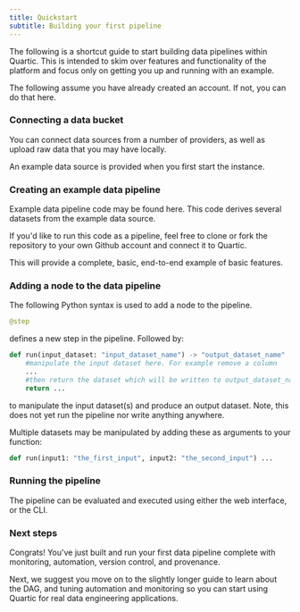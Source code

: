 ```yaml
---
title: Quickstart
subtitle: Building your first pipeline
---
```


The following is a shortcut guide to start building data pipelines within Quartic.
This is intended to skim over features and functionality of the platform and focus only on getting you up and running with an example.

The following assume you have already created an account. If not, you can do that here.

### Connecting a data bucket

You can connect data sources from a number of providers, as well as upload raw data that you may have locally.

An example data source is provided when you first start the instance.

### Creating an example data pipeline

Example data pipeline code may be found here. This code derives several datasets from the example data source.

If you'd like to run this code as a pipeline, feel free to clone or fork the repository to your own Github account and connect it to Quartic.

This will provide a complete, basic, end-to-end example of basic features.

### Adding a node to the data pipeline

The following Python syntax is used to add a node to the pipeline.

```py
@step
```

defines a new step in the pipeline. Followed by:

```py
def run(input_dataset: "input_dataset_name") -> "output_dataset_name"
    #manipulate the input dataset here. For example remove a column
    ...
    #then return the dataset which will be written to output_dataset_name
    return ...
```

to manipulate the input dataset(s) and produce an output dataset.
Note, this does not yet run the pipeline nor write anything anywhere.

Multiple datasets may be manipulated by adding these as arguments to your function:

```py
def run(input1: "the_first_input", input2: "the_second_input") ...
```

### Running the pipeline

The pipeline can be evaluated and executed using either the web interface, or the CLI.

### Next steps

Congrats! You've just built and run your first data pipeline complete with monitoring, automation,
version control, and provenance.

Next, we suggest you move on to the slightly longer guide to learn about the DAG,
and tuning automation and monitoring so you can start using Quartic for real data engineering applications.